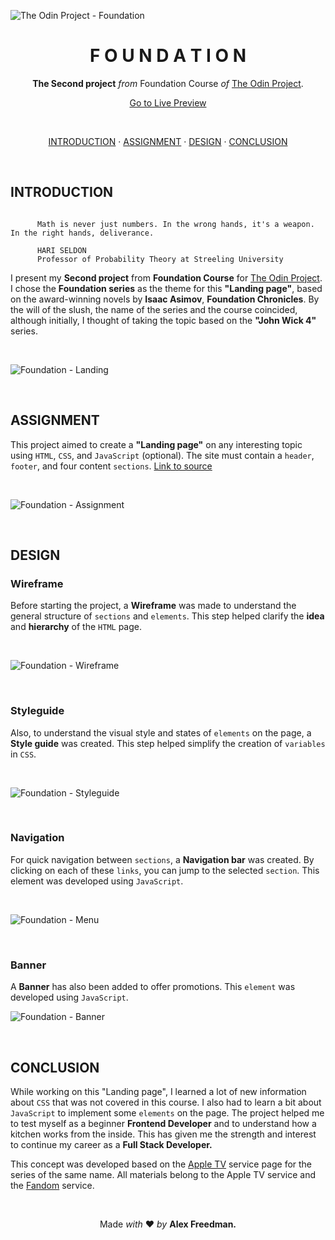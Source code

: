 ![The Odin Project - Foundation](https://github.com/ok1edok1e/landing-page/blob/main/assets/github-preview.webp?raw=true)

<h1 align="center">F O U N D A T I O N</h1>
<p align="center">
  <strong>The Second project</strong> <em>from</em> Foundation Course
<em>of</em> <a href="https://www.theodinproject.com/" target="_blank">The Odin Project</a>.
</p>

<p align="center">
  <a href="https://ok1edok1e.github.io/landing-page/index.html" target="_blank">Go to Live Preview</a>
</p>

<br>

<p align="center">
  <a href="#introduction">INTRODUCTION</a> ·
  <a href="#assignment">ASSIGNMENT</a> ·
  <a href="#design">DESIGN</a> ·
  <a href="#conclusion">CONCLUSION</a>
</p>

<br>

## INTRODUCTION
```

      Math is never just numbers. In the wrong hands, it's a weapon. In the right hands, deliverance.

      HARI SELDON
      Professor of Probability Theory at Streeling University

```

I present my **Second project** from **Foundation Course** for <a href="https://www.theodinproject.com/" target="_blank">The Odin Project</a>. I chose the **Foundation series** as the theme for this **"Landing page"**, based on the award-winning novels by **Isaac Asimov**, **Foundation Chronicles**. By the will of the slush, the name of the series and the course coincided, although initially, I thought of taking the topic based on the **"John Wick 4"** series.

<br>

![Foundation - Landing](https://github.com/ok1edok1e/landing-page/blob/main/assets/github-landing.webp?raw=true)

<br>

## ASSIGNMENT

This project aimed to create a **"Landing page"** on any interesting topic using `HTML`, `CSS`, and `JavaScript` (optional). The site must contain a `header`, `footer`, and four content `sections`.  <a href="https://www.theodinproject.com/lessons/foundations-landing-page">Link to source</a>

<br>

![Foundation - Assignment](https://github.com/ok1edok1e/landing-page/blob/main/assets/github-assignment.webp?raw=true)

<br>

## DESIGN

### Wireframe

Before starting the project, a **Wireframe** was made to understand the general structure of `sections` and `elements`. This step helped clarify the **idea** and **hierarchy** of the `HTML` page.

<br>

![Foundation - Wireframe](https://github.com/ok1edok1e/landing-page/blob/main/assets/github-wireframe.webp?raw=true)

<br>

### Styleguide

Also, to understand the visual style and states of `elements` on the page, a **Style guide** was created. This step helped simplify the creation of `variables` in `CSS`.

<br>

![Foundation - Styleguide](https://github.com/ok1edok1e/landing-page/blob/main/assets/github-styleguide.webp?raw=true)

<br>

### Navigation

For quick navigation between `sections`, a **Navigation bar** was created. By clicking on each of these `links`, you can jump to the selected `section`. This element was developed using `JavaScript`.

<br>

![Foundation - Menu](https://github.com/ok1edok1e/landing-page/blob/main/assets/github-menu.webp?raw=true)

<br>

### Banner

A **Banner** has also been added to offer promotions. This `element` was developed using `JavaScript`.

![Foundation - Banner](https://github.com/ok1edok1e/landing-page/blob/main/assets/github-banner.webp?raw=true)

<br>

## CONCLUSION

While working on this "Landing page", I learned a lot of new information about `CSS` that was not covered in this course. I also had to learn a bit about `JavaScript` to implement some `elements` on the page.
The project helped me to test myself as a beginner **Frontend Developer** and to understand how a kitchen works from the inside. This has given me the strength and interest to continue my career as a **Full Stack Developer.**

This concept was developed based on the <a href="https://tv.apple.com/us/show/foundation/umc.cmc.5983fipzqbicvrve6jdfep4x3?ctx_brand=tvs.sbd.4000" target="_blank">Apple TV</a> service page for the series of the same name. All materials belong to the Apple TV service and the <a href="https://foundation.fandom.com/wiki/Foundation_Wiki" target="_blank">Fandom</a> service.

<br>

<p align="center">
Made <em>with</em> ❤ <em>by</em> <b>Alex Freedman.</b>
</p>
